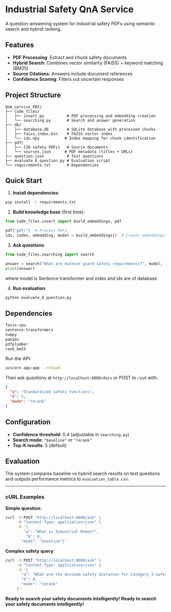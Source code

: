# Industrial Safety QnA Service

A question-answering system for industrial safety PDFs using semantic search and hybrid ranking.

## Features

- **PDF Processing**: Extract and chunk safety documents
- **Hybrid Search**: Combines vector similarity (FAISS) + keyword matching (BM25)
- **Source Citations**: Answers include document references
- **Confidence Scoring**: Filters out uncertain responses

## Project Structure
```
QnA_service_PDF/
├── Code_files/
│   ├── insert.py          # PDF processing and embedding creation
│   └── searching.py       # Search and answer generation
├── db/
│   ├── database.db        # SQLite database with processed chunks
│   ├── faiss_index.bin    # FAISS vector index
│   └── ids.npy           # Index mapping for chunk identification
├── pdf/
│   ├── [20 safety PDFs]   # Source documents
│   └── sources.json      # PDF metadata (titles + URLs)
├── question.json          # Test questions
├── evaluate_8_question.py # Evaluation script
└── requirements.txt       # Dependencies
```

## Quick Start

1. **Install dependencies**:
```bash
pip install -r requirements.txt
```

2. **Build knowledge base** (first time):
```python
from Code_files.insert import build_embeddings, pdf

pdf("pdf/")  # Process PDFs
ids, index, embedding, model = build_embeddings()  # Create embeddings
```

3. **Ask questions**:
```python
from Code_files.searching import search

answer = search("What are machine guard safety requirements?", model, index, ids)
print(answer)

```
where model is Sentence transformer and index and ids are of database

4. **Run evaluation**:
```bash
python evaluate_8_question.py
```

## Dependencies

```txt
faiss-cpu
sentence-transformers
numpy
pandas
pdfplumber
rank_bm25
```

Run the API:
```bash
uvicorn app:app --reload
```

Then ask questions at `http://localhost:8000/docs` or POST to `/ask` with:
```json
{
  "q": "Standardized safety functions",
  "k": 5,
  "mode": "rerank"
}
```
## Configuration

- **Confidence threshold**: 0.4 (adjustable in `searching.py`)
- **Search mode**: `"baseline"` or `"rerank"`
- **Top-K results**: 5 (default)

## Evaluation

The system compares baseline vs hybrid search results on test questions and outputs performance metrics to `evaluation_table.csv`.

---

### cURL Examples

**Simple question**:
```bash
curl -X POST "http://localhost:8000/ask" \
     -H "Content-Type: application/json" \
     -d '{
        "q": "What is Industrial Robot?",
         "k": 8,
       "mode": "baseline"}'
```

**Complex safety query**:
```bash
curl -X POST "http://localhost:8000/ask" \
     -H "Content-Type: application/json" \
     -d '{
       "q": "What are the minimum safety distances for Category 3 safety systems with redundant monitoring and cross-checking capabilities?",
       "k": 8,
       "mode": "rerank"
     }'
```

**Ready to search your safety documents intelligently!**
**Ready to search your safety documents intelligently!**
